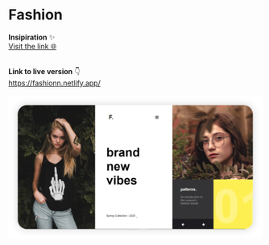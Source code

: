 # Fashion

**Insipiration** ✨<br>
[ Visit the link 🌐](https://dribbble.com/shots/4771764-Brand-New-Vibes?utm_source=Pinterest_Shot&utm_campaign=marijanag&utm_content=Brand+New+Vibes&utm_medium=Social_Share)
<br><br>

**Link to live version** 👇 <br>
https://fashionn.netlify.app/ <br><br>
[![](images/screenshot.PNG)](https://fashionn.netlify.app/)
